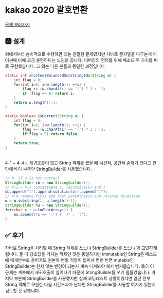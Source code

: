 # kakao 2020 괄호변환
[문제 보러가기](https://programmers.co.kr/learn/courses/30/lessons/60058)

## 🅰 설계
위에서부터 순차적으로 수행하면 되는 친절한 문제였지만 자바로 문자열을 다루는게
파이썬에 비해 조금 불편하다는 느낌을 줍니다. 디버깅의 편의를 위해
메소드 두 가지를 따로 구현했습니다. 그 외는 다른 분들과 동일한 과정입니다

```java 
static int shortestBalancedSubstringIdx(String w) {
    int flag = 0;
    for(int i=0; i<w.length(); ++i) {
        flag += (w.charAt(i) == '(') ? 1 : -1;
        if (flag == 0) return i;
    }
    return w.length()-1;
}
```

```java 
static boolean isCorrect(String w) {
    int flag = 0;
    for(int i=0; i<w.length(); ++i) {
        flag += (w.charAt(i) == '(') ? 1 : -1;
        if(flag < 0) return false;
    }
    return true;
}
```

<br>
4-1 ~ 4-4는 재귀호출이 없고 String 객체를 썼을 때 시간적,
공간적 손해가 크다고 판단해서 이 부분만 StringBuilder를 사용했습니다.

```java 
// 4. if u is not correct
StringBuilder sb = new StringBuilder();
// 4-1 ~ 4-3 concatenate (, recursive(v) and )
sb.append("(").append(solution(v)).append(")");
// 4-4 remove first and last parenthesis and reverse direction
u = u.substring(1, u.length()-1);
StringBuilder nu = new StringBuilder();
for(char c : u.toCharArray()) {
    nu.append((c == '(') ? ')' : '(');
}
```

## ✅ 후기
자바로 String을 처리할 때 String 객체를 쓰느냐 StringBuilder를 쓰느냐 꽤
고민하게 됩니다. 둘 다 참조값을 가지는 객체인 것은 동일하지만 immutable인
String은 메소드에 매개변수로 들어가도 원본이 변할 걱정이 없어서 편한 반면
mutable인 StringBuilder는 원치 않는 변경이 되는지 계속 따져봐야 해서 번거롭습니다.
특히 이 문제는 계속해서 재귀호출이 일어나기 때문에 StringBuilder를 쓰기
힘들었습니다. 마지막 부분에 StringBuilder를 사용했지만 실제 코딩테스트 상황이였다면
일단 전부 String 객체로 구현한 다음 시간초과가 난다면 StringBuilder를 사용할
여지가 있는지 검토할 것 같습니다.